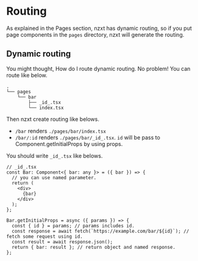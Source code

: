 # Routing

As explained in the Pages section, nzxt has dynamic routing, so if you put page components in the `pages` directory, nzxt will generate the routing.

## Dynamic routing

You might thought, How do I route dynamic routing. No problem! You can route like below.

```
.
└── pages
    └── bar
        ├── _id_.tsx
        └── index.tsx
```

Then nzxt create routing like belows.

* `/bar` renders `./pages/bar/index.tsx`
* `/bar/:id` renders `./pages/bar/_id_.tsx`. `id` will be pass to Component.getInitialProps by using props.

You should write `_id_.tsx` like belows.

```tsx
// _id_.tsx
const Bar: Component<{ bar: any }> = ({ bar }) => {
  // you can use named parameter.
  return (
    <div>
      {bar}
    </div>
  );
};

Bar.getInitialProps = async ({ params }) => {
  const { id } = params; // params includes id.
  const response = await fetch(`https://example.com/bar/${id}`); // fetch some request using id.
  const result = await response.json();
  return { bar: result }; // return object and named response.
};
```
